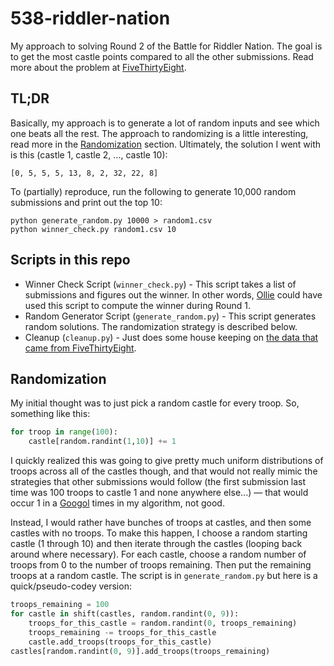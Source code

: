 # 538-riddler-nation

My approach to solving Round 2 of the Battle for Riddler Nation. The goal is to get the most castle points compared to all the other submissions. Read more about the problem at [FiveThirtyEight](http://fivethirtyeight.com/features/the-battle-for-riddler-nation-round-2/).

## TL;DR
Basically, my approach is to generate a lot of random inputs and see which one beats all the rest. The approach to randomizing is a little interesting, read more in the [Randomization](#randomization) section. Ultimately, the solution I went with is this (castle 1, castle 2, ..., castle 10):

```
[0, 5, 5, 5, 13, 8, 2, 32, 22, 8]
```

To (partially) reproduce, run the following to generate 10,000 random submissions and print out the top 10:
```
python generate_random.py 10000 > random1.csv
python winner_check.py random1.csv 10
```

## Scripts in this repo

 * Winner Check Script (`winner_check.py`) - This script takes a list of submissions and figures out the winner. In other words, [Ollie](https://twitter.com/ollie) could have used this script to compute the winner during Round 1.
 * Random Generator Script (`generate_random.py`) - This script generates random solutions. The randomization strategy is described below.
 * Cleanup (`cleanup.py`) - Just does some house keeping on [the data that came from FiveThirtyEight](https://github.com/fivethirtyeight/data/tree/master/riddler-castles).
 
## Randomization

My initial thought was to just pick a random castle for every troop. So, something like this:
```python
for troop in range(100):
    castle[random.randint(1,10)] += 1
```

I quickly realized this was going to give pretty much uniform distributions of troops across all of the castles though, and that would not really mimic the strategies that other submissions would follow (the first submission last time was 100 troops to castle 1 and none anywhere else...) — that would occur 1 in a [Googol](https://en.wikipedia.org/wiki/Googol) times in my algorithm, not good.

Instead, I would rather have bunches of troops at castles, and then some castles with no troops. To make this happen, I choose a random starting castle (1 through 10) and then iterate through the castles (looping back around where necessary). For each castle, choose a random number of troops from 0 to the number of troops remaining. Then put the remaining troops at a random castle. The script is in `generate_random.py` but here is a quick/pseudo-codey version:

```python
troops_remaining = 100
for castle in shift(castles, random.randint(0, 9)):
    troops_for_this_castle = random.randint(0, troops_remaining)
    troops_remaining -= troops_for_this_castle
    castle.add_troops(troops_for_this_castle)
castles[random.randint(0, 9)].add_troops(troops_remaining)
```

